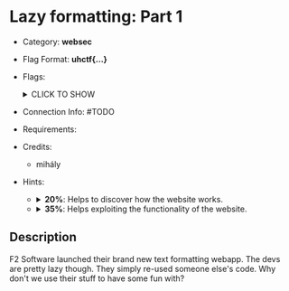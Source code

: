 # Lazy formatting: Part 1
* Category: **websec**

* Flag Format: **uhctf{...}**

* Flags: <details><summary>CLICK TO SHOW</summary><ul><ul>
<li>static: <code>uhctf{why-write-code-if-we-can-use-someone-else-s-a65722}</code></li>
</ul></ul></details>

* Connection Info: \#TODO

* Requirements:

* Credits:
    * mihály

* Hints: <ul><ul>
<li><details>
    <summary><strong>20%</strong>: Helps to discover how the website works.</summary>
    Wow, the error messages for when the format rule's syntax is incorrect are pretty useful. Wait, haven't I seen that error somewhere before?
</details></li>
<li><details>
    <summary><strong>35%</strong>: Helps exploiting the functionality of the website.</summary>
    The developers are just shoving their pile of work onto another application! Can we inject our dirty work into the pile? Now that would be two birds in one stone.
</details></li>
</ul></ul>

## Description
F2 Software launched their brand new text formatting webapp. The devs are pretty lazy though. They simply re-used someone else's code. Why don't we use their stuff to have some fun with?
